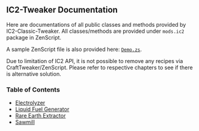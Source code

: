 ## IC2-Tweaker Documentation

Here are documentations of all public classes and methods provided by IC2-Classic-Tweaker.
All classes/methods are provided under `mods.ic2` package in ZenScript.

A sample ZenScript file is also provided here: [`Demo.zs`](Demo.zs).

Due to limitation of IC2 API, it is not possible to remove any recipes via CraftTweaker/ZenScript.
Please refer to respective chapters to see if there is alternative solution.

### Table of Contents

 - [Electrolyzer](Electrolyzer.md)
 - [Liquid Fuel Generator](LiquidFuelGenerator.md)
 - [Rare Earth Extractor](RareEarthExtractor.md)
 - [Sawmill](Sawmill.md)